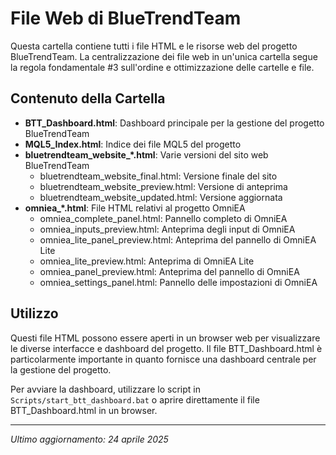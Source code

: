 # File Web di BlueTrendTeam

Questa cartella contiene tutti i file HTML e le risorse web del progetto BlueTrendTeam. La centralizzazione dei file web in un'unica cartella segue la regola fondamentale #3 sull'ordine e ottimizzazione delle cartelle e file.

## Contenuto della Cartella

- **BTT_Dashboard.html**: Dashboard principale per la gestione del progetto BlueTrendTeam
- **MQL5_Index.html**: Indice dei file MQL5 del progetto
- **bluetrendteam_website_*.html**: Varie versioni del sito web BlueTrendTeam
  - bluetrendteam_website_final.html: Versione finale del sito
  - bluetrendteam_website_preview.html: Versione di anteprima
  - bluetrendteam_website_updated.html: Versione aggiornata
- **omniea_*.html**: File HTML relativi al progetto OmniEA
  - omniea_complete_panel.html: Pannello completo di OmniEA
  - omniea_inputs_preview.html: Anteprima degli input di OmniEA
  - omniea_lite_panel_preview.html: Anteprima del pannello di OmniEA Lite
  - omniea_lite_preview.html: Anteprima di OmniEA Lite
  - omniea_panel_preview.html: Anteprima del pannello di OmniEA
  - omniea_settings_panel.html: Pannello delle impostazioni di OmniEA

## Utilizzo

Questi file HTML possono essere aperti in un browser web per visualizzare le diverse interfacce e dashboard del progetto. Il file BTT_Dashboard.html è particolarmente importante in quanto fornisce una dashboard centrale per la gestione del progetto.

Per avviare la dashboard, utilizzare lo script in `Scripts/start_btt_dashboard.bat` o aprire direttamente il file BTT_Dashboard.html in un browser.

---

*Ultimo aggiornamento: 24 aprile 2025*

